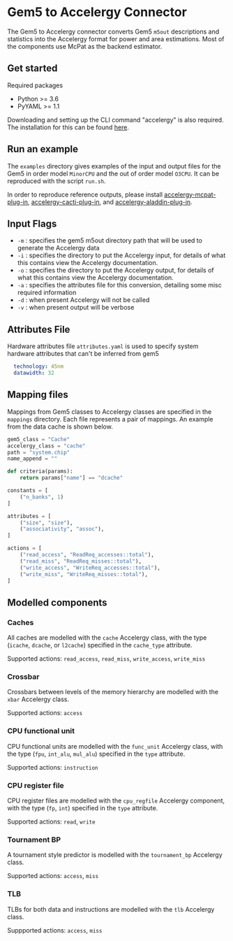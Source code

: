 # Gem5 to Accelergy Connector
The Gem5 to Accelergy connector converts Gem5 `m5out` descriptions and statistics into the Accelergy format for power
and area estimations. Most of the components use McPat as the backend estimator.

## Get started
Required packages

- Python >= 3.6
- PyYAML >= 1.1

Downloading and setting up the CLI command "accelergy" is also required. The installation for this can be found [here](https://github.com/Accelergy-Project/accelergy).

## Run an example
The `examples` directory gives examples of the input and output files for the Gem5 in order model `MinorCPU` and the out
of order model `O3CPU`. It can be reproduced with the script `run.sh`.

In order to reproduce reference outputs, please install
[accelergy-mcpat-plug-in](https://github.com/Accelergy-Project/accelergy-mcpat-plug-in),
[accelergy-cacti-plug-in](https://github.com/Accelergy-Project/accelergy-cacti-plug-in), and
[accelergy-aladdin-plug-in](https://github.com/Accelergy-Project/accelergy-aladdin-plug-in).

## Input Flags
- ```-m``` : specifies the gem5 m5out directory path that will be used to generate the Accelergy data
- ```-i``` : specifies the directory to put the Accelergy input, for details of what this contains view the Accelergy documentation.
- ```-o``` : specifies the directory to put the Accelergy output, for details of what this contains view the Accelergy documentation.
- ```-a``` : specifies the attributes file for this conversion, detailing some misc required information
- ```-d``` : when present Accelergy will not be called
- ```-v``` : when present output will be verbose 

## Attributes File
Hardware attributes file `attributes.yaml` is used to specify system hardware attributes that can't be inferred from gem5
   
```yaml
  technology: 45nm
  datawidth: 32
```
    
## Mapping files
Mappings from Gem5 classes to Accelergy classes are specified in the `mappings` directory. Each file represents a pair
of mappings. An example from the data cache is shown below.

```python
gem5_class = "Cache"
accelergy_class = "cache"
path = "system.chip"
name_append = ""

def criteria(params):
    return params["name"] == "dcache"

constants = [
    ("n_banks", 1)
]

attributes = [
    ("size", "size"),
    ("associativity", "assoc"),
]

actions = [
    ("read_access", "ReadReq_accesses::total"),
    ("read_miss", "ReadReq_misses::total"),
    ("write_access", "WriteReq_accesses::total"),
    ("write_miss", "WriteReq_misses::total"),
]
```

## Modelled components
### Caches
All caches are modelled with the `cache` Accelergy class, with the type (`icache`, `dcache`, or `l2cache`) specified in
the `cache_type` attribute.

Supported actions: `read_access`, `read_miss`, `write_access`, `write_miss`

### Crossbar
Crossbars between levels of the memory hierarchy are modelled with the `xbar` Accelergy class.

Supported actions: `access`

### CPU functional unit
CPU functional units are modelled with the `func_unit` Accelergy class, with the type (`fpu`, `int_alu`, `mul_alu`)
specified in the `type` attribute.

Supported actions: `instruction`

### CPU register file
CPU register files are modelled with the `cpu_regfile` Accelergy component, with the type (`fp`, `int`) specified in the
`type` attribute.

Supported actions: `read`, `write`

### Tournament BP
A tournament style predictor is modelled with the `tournament_bp` Accelergy class.

Supported actions: `access`, `miss`

### TLB
TLBs for both data and instructions are modelled with the `tlb` Accelergy class.

Suppported actions: `access`, `miss`